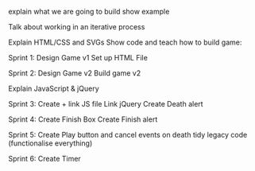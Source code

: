 explain what we are going to build
show example

Talk about working in an iterative process

Explain HTML/CSS and SVGs
Show code and teach how to build game:

Sprint 1:
Design Game v1
Set up HTML File

Sprint 2:
Design Game v2
Build game v2

Explain JavaScript & jQuery

Sprint 3:
Create + link JS file
Link jQuery
Create Death alert

Sprint 4: 
Create Finish Box
Create Finish alert

Sprint 5:
Create Play button and cancel events on death
tidy legacy code (functionalise everything)

Sprint 6:
Create Timer